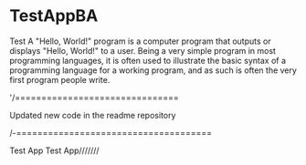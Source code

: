 # TestAppBA
Test
A "Hello, World!" program is a computer program that outputs or displays "Hello, World!" to a user. Being a very simple program in most programming languages, it is often used to illustrate the basic syntax of a programming language for a working program, and as such is often the very first program people write.



'/===============================

Updated new code in the readme repository


/-=====================================



Test App Test App///////

